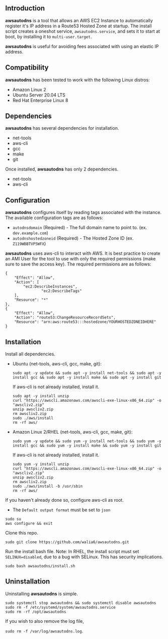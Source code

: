 

## Introduction
**awsautodns** is a tool that allows an AWS EC2 Instance to automatically register it's IP address in a Route53 Hosted Zone at startup. The install script creates a oneshot service, `awsautodns.service`, and sets it to start at boot, by installing it to `multi-user.target`.

**awsautodns** is useful for avoiding fees associated with using an elastic IP address.
## Compatibility
**awsautodns** has been tested to work with the following Linux distros:
- Amazon Linux 2
- Ubuntu Server 20.04 LTS
- Red Hat Enterprise Linux 8
## Dependencies
**awsautodns** has several dependencies for installation.
- net-tools
- aws-cli
- gcc
- make
- git

Once installed, **awsautodns** has only 2 dependencies.
- net-tools
- aws-cli
## Configuration
**awsautodns** configures itself by reading tags associated with the instance. The available configuration tags are as follows:
- `autodnsdomain` (Required) - The full domain name to point to. (ex. `dev.example.com`)
- `autodnshostedzoneid` (Required) - The Hosted Zone ID (ex. `Z119WBBTVP5WFX`)

**awsautodns** uses aws-cli to interact with AWS.
It is best practice to create an AMI User for the tool to use with only the required permissions (make sure to save the access key). The required permissions are as follows:
```
{
	"Effect": "Allow",
	"Action": [
		"ec2:DescribeInstances",
                "ec2:DescribeTags"
	],
	"Resource": "*"
},
{
	"Effect": "Allow",
	"Action": "route53:ChangeResourceRecordSets",
	"Resource": "arn:aws:route53:::hostedzone/YOURHOSTEDZONEIDHERE"
}
```
## Installation
Install all dependencies.
- Ubuntu (net-tools, aws-cli, gcc, make, git): 

	`sudo apt -y update && sudo apt -y install net-tools && sudo apt -y install gcc && sudo apt -y install make && sudo apt -y install git`
	
	If aws-cli is not already installed, install it.
	```
	sudo apt -y install unzip
	curl "https://awscli.amazonaws.com/awscli-exe-linux-x86_64.zip" -o "awscliv2.zip"
	unzip awscliv2.zip
	rm awscliv2.zip
	sudo ./aws/install
	rm -rf aws/
	```

- Amazon Linux 2/RHEL (net-tools, aws-cli, gcc, make, git):

	`sudo yum -y update && sudo yum -y install net-tools && sudo yum -y install gcc && sudo yum -y install make && sudo yum -y install git`
	
	If aws-cli is not already installed, install it.
	```
	sudo yum -y install unzip
	curl "https://awscli.amazonaws.com/awscli-exe-linux-x86_64.zip" -o "awscliv2.zip"
	unzip awscliv2.zip
	rm awscliv2.zip
	sudo ./aws/install -b /usr/sbin
	rm -rf aws/
	```
If you haven't already done so, configure aws-cli as root.
- The `Default output format` must be set to `json`
```
sudo su
aws configure && exit
```

Clone this repo.

`sudo git clone https://github.com/walia6/awsautodns.git`

Run the install bash file.
Note: In RHEL, the install script must set `SELINUX=disabled`, due to a bug with SELinux. This has security implications.

`sudo bash awsautodns/install.sh`
## Uninstallation
Uninstalling **awsautodns** is simple.
```
sudo systemctl stop awsautodns && sudo systemctl disable awsautodns
sudo rm -f /etc/systemd/system/awsautodns.service
sudo rm -rf /opt/awsautodns
```
If you wish to also remove the log file,

`sudo rm -f /var/log/awsautodns.log`.
